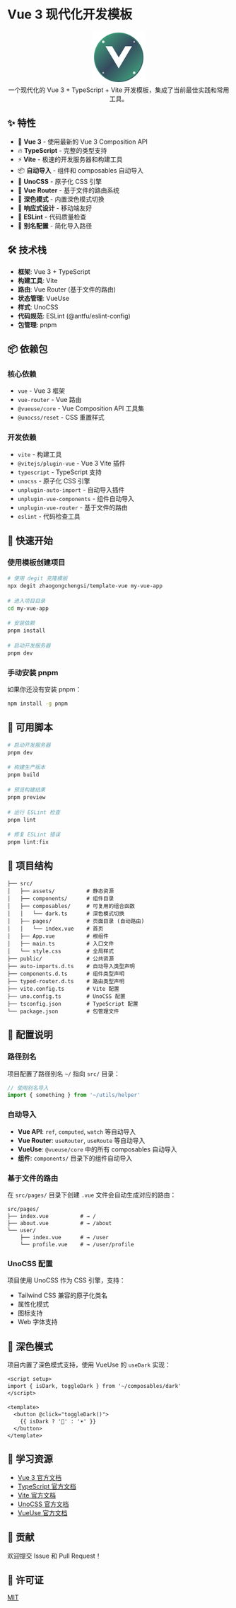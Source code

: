 # Vue 3 现代化开发模板

<div align="center">
  <img src="src/assets/logo.svg" alt="Vue 3 Template Logo" width="120" height="120">
</div>

<div align="center">
  一个现代化的 Vue 3 + TypeScript + Vite 开发模板，集成了当前最佳实践和常用工具。
</div>

## ✨ 特性

- 🚀 **Vue 3** - 使用最新的 Vue 3 Composition API
- 🔥 **TypeScript** - 完整的类型支持
- ⚡ **Vite** - 极速的开发服务器和构建工具
- 📦 **自动导入** - 组件和 composables 自动导入
- 🎨 **UnoCSS** - 原子化 CSS 引擎
- 🔌 **Vue Router** - 基于文件的路由系统
- 🌙 **深色模式** - 内置深色模式切换
- 📱 **响应式设计** - 移动端友好
- 🔧 **ESLint** - 代码质量检查
- 🎯 **别名配置** - 简化导入路径

## 🛠️ 技术栈

- **框架**: Vue 3 + TypeScript
- **构建工具**: Vite
- **路由**: Vue Router (基于文件的路由)
- **状态管理**: VueUse
- **样式**: UnoCSS
- **代码规范**: ESLint (@antfu/eslint-config)
- **包管理**: pnpm

## 📦 依赖包

### 核心依赖
- `vue` - Vue 3 框架
- `vue-router` - Vue 路由
- `@vueuse/core` - Vue Composition API 工具集
- `@unocss/reset` - CSS 重置样式

### 开发依赖
- `vite` - 构建工具
- `@vitejs/plugin-vue` - Vue 3 Vite 插件
- `typescript` - TypeScript 支持
- `unocss` - 原子化 CSS 引擎
- `unplugin-auto-import` - 自动导入插件
- `unplugin-vue-components` - 组件自动导入
- `unplugin-vue-router` - 基于文件的路由
- `eslint` - 代码检查工具

## 🚀 快速开始

### 使用模板创建项目

```bash
# 使用 degit 克隆模板
npx degit zhaogongchengsi/template-vue my-vue-app

# 进入项目目录
cd my-vue-app

# 安装依赖
pnpm install

# 启动开发服务器
pnpm dev
```

### 手动安装 pnpm

如果你还没有安装 pnpm：

```bash
npm install -g pnpm
```

## 📝 可用脚本

```bash
# 启动开发服务器
pnpm dev

# 构建生产版本
pnpm build

# 预览构建结果
pnpm preview

# 运行 ESLint 检查
pnpm lint

# 修复 ESLint 错误
pnpm lint:fix
```

## 📁 项目结构

```
├── src/
│   ├── assets/          # 静态资源
│   ├── components/      # 组件目录
│   ├── composables/     # 可复用的组合函数
│   │   └── dark.ts      # 深色模式切换
│   ├── pages/           # 页面目录 (自动路由)
│   │   └── index.vue    # 首页
│   ├── App.vue          # 根组件
│   ├── main.ts          # 入口文件
│   └── style.css        # 全局样式
├── public/              # 公共资源
├── auto-imports.d.ts    # 自动导入类型声明
├── components.d.ts      # 组件类型声明
├── typed-router.d.ts    # 路由类型声明
├── vite.config.ts       # Vite 配置
├── uno.config.ts        # UnoCSS 配置
├── tsconfig.json        # TypeScript 配置
└── package.json         # 包管理文件
```

## 🔧 配置说明

### 路径别名

项目配置了路径别名 `~/` 指向 `src/` 目录：

```typescript
// 使用别名导入
import { something } from '~/utils/helper'
```

### 自动导入

- **Vue API**: `ref`, `computed`, `watch` 等自动导入
- **Vue Router**: `useRouter`, `useRoute` 等自动导入
- **VueUse**: `@vueuse/core` 中的所有 composables 自动导入
- **组件**: `components/` 目录下的组件自动导入

### 基于文件的路由

在 `src/pages/` 目录下创建 `.vue` 文件会自动生成对应的路由：

```
src/pages/
├── index.vue          # → /
├── about.vue          # → /about
└── user/
    ├── index.vue      # → /user
    └── profile.vue    # → /user/profile
```

### UnoCSS 配置

项目使用 UnoCSS 作为 CSS 引擎，支持：

- Tailwind CSS 兼容的原子化类名
- 属性化模式
- 图标支持
- Web 字体支持

## 🌙 深色模式

项目内置了深色模式支持，使用 VueUse 的 `useDark` 实现：

```vue
<script setup>
import { isDark, toggleDark } from '~/composables/dark'
</script>

<template>
  <button @click="toggleDark()">
    {{ isDark ? '🌙' : '☀️' }}
  </button>
</template>
```

## 📖 学习资源

- [Vue 3 官方文档](https://vuejs.org/)
- [TypeScript 官方文档](https://www.typescriptlang.org/)
- [Vite 官方文档](https://vitejs.dev/)
- [UnoCSS 官方文档](https://unocss.dev/)
- [VueUse 官方文档](https://vueuse.org/)

## 🤝 贡献

欢迎提交 Issue 和 Pull Request！

## 📄 许可证

[MIT](LICENSE)
